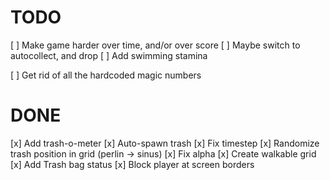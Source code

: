 


# TODO

[ ] Make game harder over time, and/or over score
[ ] Maybe switch to autocollect, and drop
[ ] Add swimming stamina

[ ] Get rid of all the hardcoded magic numbers

# DONE

[x] Add trash-o-meter
[x] Auto-spawn trash
[x] Fix timestep
[x] Randomize trash position in grid (perlin -> sinus)
[x] Fix alpha
[x] Create walkable grid
[x] Add Trash bag status
[x] Block player at screen borders
